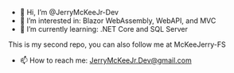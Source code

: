 - 👋 Hi, I’m @JerryMcKeeJr-Dev
- 👀 I’m interested in: Blazor WebAssembly, WebAPI, and MVC
- 🌱 I’m currently learning: .NET Core and SQL Server

This is my second repo, you can also follow me at McKeeJerry-FS
- 📫 How to reach me: JerryMcKeeJr.Dev@gmail.com

<!---
JerryMcKeeJr-Dev/JerryMcKeeJr-Dev is a ✨ special ✨ repository because its `README.md` (this file) appears on your GitHub profile.
You can click the Preview link to take a look at your changes.
--->
